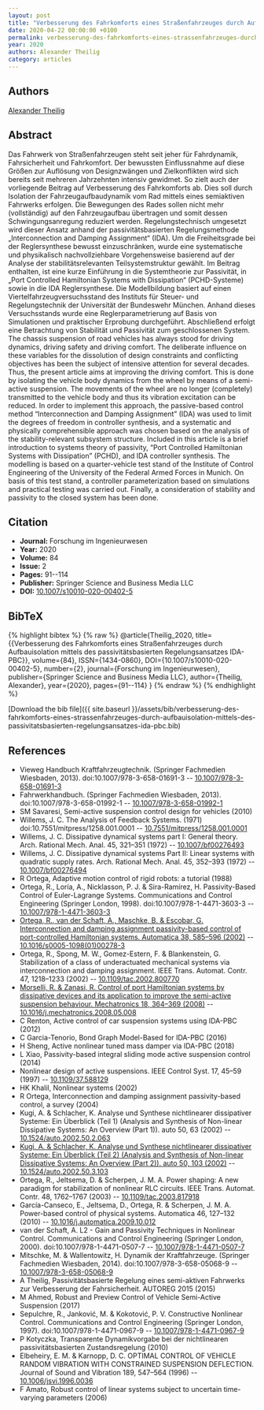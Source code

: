 ```yaml
---
layout: post
title: "Verbesserung des Fahrkomforts eines Straßenfahrzeuges durch Aufbauisolation mittels des passivitätsbasierten Regelungsansatzes IDA-PBC"
date: 2020-04-22 00:00:00 +0100
permalink: verbesserung-des-fahrkomforts-eines-strassenfahrzeuges-durch-aufbauisolation-mittels-des-passivitatsbasierten-regelungsansatzes-ida-pbc
year: 2020
authors: Alexander Theilig
category: articles
---
```

 
## Authors
[Alexander Theilig](authors/alexander-theilig)
 
## Abstract
Das Fahrwerk von Straßenfahrzeugen steht seit jeher für Fahrdynamik, Fahrsicherheit und Fahrkomfort. Der bewussten Einflussnahme auf diese Größen zur Auflösung von Designzwängen und Zielkonflikten wird sich bereits seit mehreren Jahrzehnten intensiv gewidmet. So zielt auch der vorliegende Beitrag auf Verbesserung des Fahrkomforts ab. Dies soll durch Isolation der Fahrzeugaufbaudynamik vom Rad mittels eines semiaktiven Fahrwerks erfolgen. Die Bewegungen des Rades sollen nicht mehr (vollständig) auf den Fahrzeugaufbau übertragen und somit dessen Schwingungsanregung reduziert werden. Regelungstechnisch umgesetzt wird dieser Ansatz anhand der passivitätsbasierten Regelungsmethode „Interconnection and Damping Assignment“ (IDA). Um die Freiheitsgrade bei der Reglersynthese bewusst einzuschränken, wurde eine systematische und physikalisch nachvollziehbare Vorgehensweise basierend auf der Analyse der stabilitätsrelevanten Teilsystemstruktur gewählt. Im Beitrag enthalten, ist eine kurze Einführung in die Systemtheorie zur Passivität, in „Port Controlled Hamiltonian Systems with Dissipation“ (PCHD-Systeme) sowie in die IDA Reglersynthese. Die Modellbildung basiert auf einen Viertelfahrzeugversuchsstand des Instituts für Steuer- und Regelungstechnik der Universität der Bundeswehr München. Anhand dieses Versuchsstands wurde eine Reglerparametrierung auf Basis von Simulationen und praktischer Erprobung durchgeführt. Abschließend erfolgt eine Betrachtung von Stabilität und Passivität zum geschlossenen System. The chassis suspension of road vehicles has always stood for driving dynamics, driving safety and driving comfort. The deliberate influence on these variables for the dissolution of design constraints and conflicting objectives has been the subject of intensive attention for several decades. Thus, the present article aims at improving the driving comfort. This is done by isolating the vehicle body dynamics from the wheel by means of a semi-active suspension. The movements of the wheel are no longer (completely) transmitted to the vehicle body and thus its vibration excitation can be reduced. In order to implement this approach, the passive-based control method “Interconnection and Damping Assignment” (IDA) was used to limit the degrees of freedom in controller synthesis, and a systematic and physically comprehensible approach was chosen based on the analysis of the stability-relevant subsystem structure. Included in this article is a brief introduction to systems theory of passivity, “Port Controlled Hamiltonian Systems with Dissipation” (PCHD), and IDA controller synthesis. The modelling is based on a quarter-vehicle test stand of the Institute of Control Engineering of the University of the Federal Armed Forces in Munich. On basis of this test stand, a controller parameterization based on simulations and practical testing was carried out. Finally, a consideration of stability and passivity to the closed system has been done.
 
## Citation
- **Journal:** Forschung im Ingenieurwesen
- **Year:** 2020
- **Volume:** 84
- **Issue:** 2
- **Pages:** 91--114
- **Publisher:** Springer Science and Business Media LLC
- **DOI:** [10.1007/s10010-020-00402-5](https://doi.org/10.1007/s10010-020-00402-5)
 
## BibTeX
{% highlight bibtex %}
{% raw %}
@article{Theilig_2020,
  title={{Verbesserung des Fahrkomforts eines Straßenfahrzeuges durch Aufbauisolation mittels des passivitätsbasierten Regelungsansatzes IDA-PBC}},
  volume={84},
  ISSN={1434-0860},
  DOI={10.1007/s10010-020-00402-5},
  number={2},
  journal={Forschung im Ingenieurwesen},
  publisher={Springer Science and Business Media LLC},
  author={Theilig, Alexander},
  year={2020},
  pages={91--114}
}
{% endraw %}
{% endhighlight %}
 
[Download the bib file]({{ site.baseurl }}/assets/bib/verbesserung-des-fahrkomforts-eines-strassenfahrzeuges-durch-aufbauisolation-mittels-des-passivitatsbasierten-regelungsansatzes-ida-pbc.bib)
 
## References
- Vieweg Handbuch Kraftfahrzeugtechnik. (Springer Fachmedien Wiesbaden, 2013). doi:10.1007/978-3-658-01691-3 -- [10.1007/978-3-658-01691-3](https://doi.org/10.1007/978-3-658-01691-3)
- Fahrwerkhandbuch. (Springer Fachmedien Wiesbaden, 2013). doi:10.1007/978-3-658-01992-1 -- [10.1007/978-3-658-01992-1](https://doi.org/10.1007/978-3-658-01992-1)
- SM Savaresi, Semi-active suspension control design for vehicles (2010)
- Willems, J. C. The Analysis of Feedback Systems. (1971) doi:10.7551/mitpress/1258.001.0001 -- [10.7551/mitpress/1258.001.0001](https://doi.org/10.7551/mitpress/1258.001.0001)
- Willems, J. C. Dissipative dynamical systems part I: General theory. Arch. Rational Mech. Anal. 45, 321–351 (1972) -- [10.1007/bf00276493](https://doi.org/10.1007/bf00276493)
- Willems, J. C. Dissipative dynamical systems Part II: Linear systems with quadratic supply rates. Arch. Rational Mech. Anal. 45, 352–393 (1972) -- [10.1007/bf00276494](https://doi.org/10.1007/bf00276494)
- R Ortega, Adaptive motion control of rigid robots: a tutorial (1988)
- Ortega, R., Loría, A., Nicklasson, P. J. & Sira-Ramírez, H. Passivity-Based Control of Euler-Lagrange Systems. Communications and Control Engineering (Springer London, 1998). doi:10.1007/978-1-4471-3603-3 -- [10.1007/978-1-4471-3603-3](https://doi.org/10.1007/978-1-4471-3603-3)
- [Ortega, R., van der Schaft, A., Maschke, B. & Escobar, G. Interconnection and damping assignment passivity-based control of port-controlled Hamiltonian systems. Automatica 38, 585–596 (2002)](interconnection-and-damping-assignment-passivity-based-control-of-port-controlled-hamiltonian-systems) -- [10.1016/s0005-1098(01)00278-3](https://doi.org/10.1016/s0005-1098(01)00278-3)
- Ortega, R., Spong, M. W., Gomez-Estern, F. & Blankenstein, G. Stabilization of a class of underactuated mechanical systems via interconnection and damping assignment. IEEE Trans. Automat. Contr. 47, 1218–1233 (2002) -- [10.1109/tac.2002.800770](https://doi.org/10.1109/tac.2002.800770)
- [Morselli, R. & Zanasi, R. Control of port Hamiltonian systems by dissipative devices and its application to improve the semi-active suspension behaviour. Mechatronics 18, 364–369 (2008)](control-of-port-hamiltonian-systems-by-dissipative-devices-and-its-application-to-improve-the-semi-active-suspension-behaviour) -- [10.1016/j.mechatronics.2008.05.008](https://doi.org/10.1016/j.mechatronics.2008.05.008)
- C Renton, Active control of car suspension systems using IDA-PBC (2012)
- C Garcia-Tenorio, Bond Graph Model-Based for IDA-PBC (2016)
- H Sheng, Active nonlinear tuned mass damper via IDA-PBC (2018)
- L Xiao, Passivity-based integral sliding mode active suspension control (2014)
- Nonlinear design of active suspensions. IEEE Control Syst. 17, 45–59 (1997) -- [10.1109/37.588129](https://doi.org/10.1109/37.588129)
- HK Khalil, Nonlinear systems (2002)
- R Ortega, Interconnection and damping assignment passivity-based control, a survey (2004)
- Kugi, A. & Schlacher, K. Analyse und Synthese nichtlinearer dissipativer Systeme: Ein Überblick (Teil 1) (Analysis and Synthesis of Non-linear Dissipative Systems: An Overview (Part 1)). auto 50, 63 (2002) -- [10.1524/auto.2002.50.2.063](https://doi.org/10.1524/auto.2002.50.2.063)
- [Kugi, A. & Schlacher, K. Analyse und Synthese nichtlinearer dissipativer Systeme: Ein Überblick (Teil 2) (Analysis and Synthesis of Non-linear Dissipative Systems: An Overview (Part 2)). auto 50, 103 (2002)](analyse-und-synthese-nichtlinearer-dissipativer-systeme-ein-uberblick-teil-2-analysis-and-synthesis-of-non-linear-dissipative-systems-an-overview-part-2) -- [10.1524/auto.2002.50.3.103](https://doi.org/10.1524/auto.2002.50.3.103)
- Ortega, R., Jeltsema, D. & Scherpen, J. M. A. Power shaping: A new paradigm for stabilization of nonlinear RLC circuits. IEEE Trans. Automat. Contr. 48, 1762–1767 (2003) -- [10.1109/tac.2003.817918](https://doi.org/10.1109/tac.2003.817918)
- García-Canseco, E., Jeltsema, D., Ortega, R. & Scherpen, J. M. A. Power-based control of physical systems. Automatica 46, 127–132 (2010) -- [10.1016/j.automatica.2009.10.012](https://doi.org/10.1016/j.automatica.2009.10.012)
- van der Schaft, A. L2 - Gain and Passivity Techniques in Nonlinear Control. Communications and Control Engineering (Springer London, 2000). doi:10.1007/978-1-4471-0507-7 -- [10.1007/978-1-4471-0507-7](https://doi.org/10.1007/978-1-4471-0507-7)
- Mitschke, M. & Wallentowitz, H. Dynamik der Kraftfahrzeuge. (Springer Fachmedien Wiesbaden, 2014). doi:10.1007/978-3-658-05068-9 -- [10.1007/978-3-658-05068-9](https://doi.org/10.1007/978-3-658-05068-9)
- A Theilig, Passivitätsbasierte Regelung eines semi-aktiven Fahrwerks zur Verbesserung der Fahrsicherheit. AUTOREG 2015 (2015)
- M Ahmed, Robust and Preview Control of Vehicle Semi-Active Suspension (2017)
- Sepulchre, R., Janković, M. & Kokotović, P. V. Constructive Nonlinear Control. Communications and Control Engineering (Springer London, 1997). doi:10.1007/978-1-4471-0967-9 -- [10.1007/978-1-4471-0967-9](https://doi.org/10.1007/978-1-4471-0967-9)
- P Kotyczka, Transparente Dynamikvorgabe bei der nichtlinearen passivitätsbasierten Zustandsregelung (2010)
- Elbeheiry, E. M. & Karnopp, D. C. OPTIMAL CONTROL OF VEHICLE RANDOM VIBRATION WITH CONSTRAINED SUSPENSION DEFLECTION. Journal of Sound and Vibration 189, 547–564 (1996) -- [10.1006/jsvi.1996.0036](https://doi.org/10.1006/jsvi.1996.0036)
- F Amato, Robust control of linear systems subject to uncertain time-varying parameters (2006)

